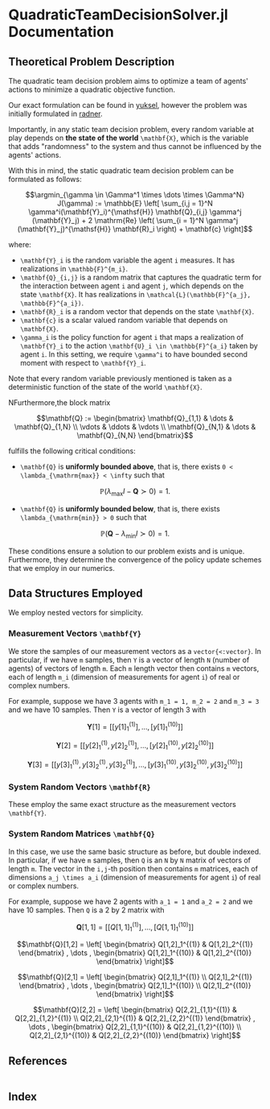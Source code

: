 # QuadraticTeamDecisionSolver.jl Documentation

## Theoretical Problem Description

The quadratic team decision problem aims to optimize a team of agents' actions to minimize a quadratic objective function.

Our exact formulation can be found in [yuksel](@cite), however the problem was initially formulated in [radner](@cite).

Importantly, in any static team decision problem, every random variable at play depends on **the state of the world** ``\mathbf{X}``, which is the variable that adds "randomness" to the system and thus cannot be influenced by the agents' actions.

With this in mind, the static quadratic team decision problem can be formulated as follows:

```math
\argmin_{\gamma \in \Gamma^1 \times \dots \times \Gamma^N} J(\gamma) := \mathbb{E} \left[ \sum_{i,j = 1}^N \gamma^i(\mathbf{Y}_i)^{\mathsf{H}} \mathbf{Q}_{i,j} \gamma^j (\mathbf{Y}_j) + 2 \mathrm{Re} \left( \sum_{i = 1}^N \gamma^j (\mathbf{Y}_j)^{\mathsf{H}} \mathbf{R}_i  \right) + \mathbf{c} \right]
```

where:

- ``\mathbf{Y}_i`` is the random variable the agent ``i`` measures. It has realizations in ``\mathbb{F}^{m_i}``.
- ``\mathbf{Q}_{i,j}`` is a random matrix that captures the quadratic term for the interaction between agent ``i`` and agent ``j``, which depends on the state ``\mathbf{X}``. It has realizations in ``\mathcal{L}(\mathbb{F}^{a_j}, \mathbb{F}^{a_i})``.
- ``\mathbf{R}_i`` is a random vector that depends on the state ``\mathbf{X}``.
- ``\mathbf{c}`` is a scalar valued random variable that depends on ``\mathbf{X}``.
- ``\gamma_i`` is the policy function for agent ``i`` that maps a realization of ``\mathbf{Y}_i`` to the action ``\mathbf{U}_i \in \mathbb{F}^{a_i}`` taken by agent ``i``. In this setting, we require ``\gamma^i`` to have bounded second moment with respect to ``\mathbf{Y}_i``.

Note that every random variable previously mentioned is taken as a deterministic function of the state of the world ``\mathbf{X}``.

NFurthermore,the block matrix

```math
\mathbf{Q} := \begin{bmatrix} \mathbf{Q}_{1,1} & \dots & \mathbf{Q}_{1,N} \\
                              \vdots & \ddots & \vdots \\
                              \mathbf{Q}_{N,1} & \dots & \mathbf{Q}_{N,N}
                              \end{bmatrix}
```

fulfills the following critical conditions:

- ``\mathbf{Q}`` is **uniformly bounded above**, that is, there exists ``0 < \lambda_{\mathrm{max}} < \infty`` such that

```math
\mathbb{P}\left( \lambda_{\mathrm{max}}I - \mathbf{Q} \succ 0 \right) = 1.
```

- ``\mathbf{Q}`` is **uniformly bounded below**, that is, there exists ``\lambda_{\mathrm{min}} > 0`` such that

```math
\mathbb{P}\left( \mathbf{Q} - \lambda_{\mathrm{min}}I \succ 0 \right) = 1.
```

These conditions ensure a solution to our problem exists and is unique. Furthermore, they determine the convergence of the policy update schemes that we employ in our numerics.

## Data Structures Employed

We employ nested vectors for simplicity.

### Measurement Vectors ``\mathbf{Y}``

We store the samples of our measurement vectors as a `vector{<:vector}`. In particular, if we have `m` samples, then `Y` is a vector of length `N` (number of agents) of vectors of length `m`. Each `m` length vector then contains `m` vectors, each of length ``m_i`` (dimension of measurements for agent ``i``) of real or complex numbers.

For example, suppose we have 3 agents with ``m_1 = 1, m_2 = 2`` and ``m_3 = 3`` and we have 10 samples. Then `Y` is a vector of length 3 with

```math
\mathbf{Y}[1] = \left[ \left[y[1]_1^{(1)} \right], \dots , \left[y[1]_1^{(10)}\right] \right]
```

```math
\mathbf{Y}[2] = \left[ \left[y[2]_1^{(1)}, y[2]_2^{(1)}\right], \dots , \left[y[2]_1^{(10)}, y[2]_2^{(10)}\right] \right]
```

```math
\mathbf{Y}[3] = \left[ \left[y[3]_1^{(1)}, y[3]_2^{(1)}, y[3]_2^{(1)}\right], \dots , \left[y[3]_1^{(10)}, y[3]_2^{(10)}, y[3]_2^{(10)}\right] \right]
```

### System Random Vectors ``\mathbf{R}``

These employ the same exact structure as the measurement vectors ``\mathbf{Y}``.

### System Random Matrices ``\mathbf{Q}``

In this case, we use the same basic structure as before, but double indexed. In particular, if we have `m` samples, then `Q` is an `N` by `N` matrix of vectors of length `m`. The vector in the ``i,j``-th position then contains `m` matrices, each of dimensions ``a_j \times a_i`` (dimension of measurements for agent ``i``) of real or complex numbers.

For example, suppose we have 2 agents with ``a_1 = 1`` and ``a_2 = 2`` and we have 10 samples. Then `Q` is a 2 by 2 matrix with

```math
\mathbf{Q}[1,1] = \left[ \left[Q[1,1]_1^{(1)} \right], \dots , \left[Q[1,1]_1^{(10)}\right] \right]
```

```math
\mathbf{Q}[1,2] = \left[ \begin{bmatrix} Q[1,2]_1^{(1)} & Q[1,2]_2^{(1)} \end{bmatrix} , \dots , \begin{bmatrix} Q[1,2]_1^{(10)} & Q[1,2]_2^{(10)} \end{bmatrix} \right]
```

```math
\mathbf{Q}[2,1] = \left[ \begin{bmatrix} Q[2,1]_1^{(1)} \\ Q[2,1]_2^{(1)} \end{bmatrix} , \dots , \begin{bmatrix} Q[2,1]_1^{(10)} \\ Q[2,1]_2^{(10)} \end{bmatrix} \right]
```

```math
\mathbf{Q}[2,2] = \left[ \begin{bmatrix} Q[2,2]_{1,1}^{(1)} & Q[2,2]_{1,2}^{(1)} \\ Q[2,2]_{2,1}^{(1)} & Q[2,2]_{2,2}^{(1)} \end{bmatrix} , \dots , \begin{bmatrix} Q[2,2]_{1,1}^{(10)} & Q[2,2]_{1,2}^{(10)} \\ Q[2,2]_{2,1}^{(10)} & Q[2,2]_{2,2}^{(10)} \end{bmatrix} \right]
```

## References

```@bibliography
```

## Index

```@index
```
